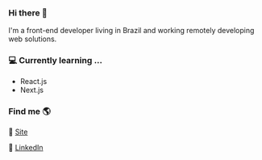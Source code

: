 ### Hi there 👋
I'm a front-end developer living in Brazil and working remotely developing web solutions.
  
### 💻 Currently learning ...
  - React.js
  - Next.js

### Find me 🌎

🚀 [Site](https://tiagosoares.com.br) <br>
<!-- 📸 [Instagram](https://instagram.com/otiagosoares) <br>-->
💼 [LinkedIn](https://www.linkedin.com/in/otiagosoares) <br>

<!--
**otiagosoares/otiagosoares** is a ✨ _special_ ✨ repository because its `README.md` (this file) appears on your GitHub profile.

Here are some ideas to get you started:

- 🔭 I’m currently working on ...
- 🌱 I’m currently learning ...
- 👯 I’m looking to collaborate on ...
- 🤔 I’m looking for help with ...
- 💬 Ask me about ...
- 📫 How to reach me: ...
- 😄 Pronouns: ...
- ⚡ Fun fact: ...
-->
